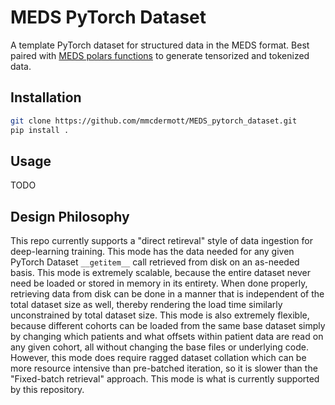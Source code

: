# MEDS PyTorch Dataset

A template PyTorch dataset for structured data in the MEDS format. Best paired with
[MEDS polars functions](https://github.com/mmcdermott/MEDS_polars_functions) to generate tensorized and
tokenized data.

## Installation

```bash
git clone https://github.com/mmcdermott/MEDS_pytorch_dataset.git
pip install .
```

## Usage

TODO

## Design Philosophy

This repo currently supports a "direct retireval" style of data ingestion for deep-learning training. This
mode has the data needed for any given PyTorch Dataset `__getitem__` call retrieved from disk on an as-needed
basis. This mode is extremely scalable, because the entire dataset never need be loaded or stored in memory in
its entirety. When done properly, retrieving data from disk can be done in a manner that is independent of the
total dataset size as well, thereby rendering the load time similarly unconstrained by total dataset size.
This mode is also extremely flexible, because different cohorts can be loaded from the same base dataset
simply by changing which patients and what offsets within patient data are read on any given cohort, all
without changing the base files or underlying code. However, this mode does require ragged dataset collation
which can be more resource intensive than pre-batched iteration, so it is slower than the "Fixed-batch
retrieval" approach. This mode is what is currently supported by this repository.
